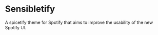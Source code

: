 # Sensibletify
A spicetify theme for Spotify that aims to improve the usability of the new Spotify UI.
